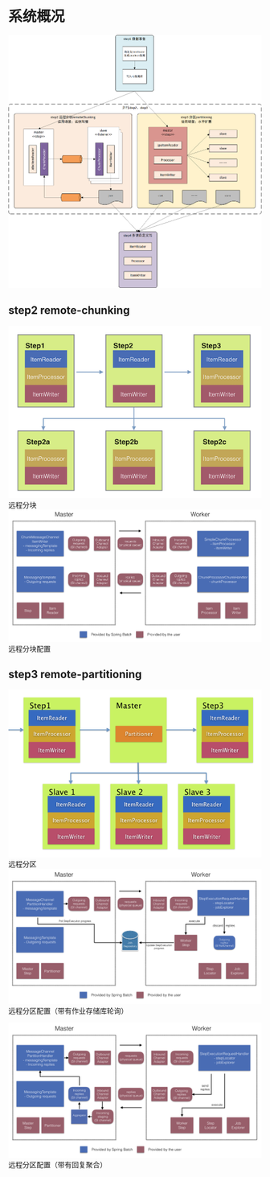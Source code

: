 # 系统概况

![1](doc/1.png)

## step2 remote-chunking

![remote-chunking-sbi](doc\remote-chunking-sbi.png)
远程分块
![remote-chunking-config](doc\remote-chunking-config.png)
远程分块配置

## step3 remote-partitioning

![remote-partitioning](doc\remote-partitioning.png)
远程分区
![remote-partitioning-polling-config](doc\remote-partitioning-polling-config.png)
远程分区配置（带有作业存储库轮询）

![remote-partitioning-aggregation-config](doc\remote-partitioning-aggregation-config.png)
远程分区配置（带有回复聚合）